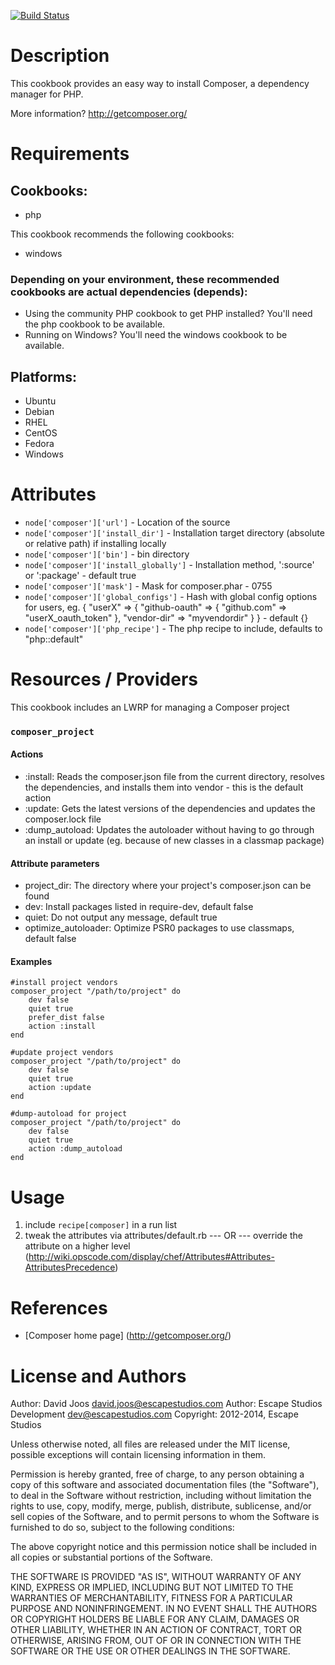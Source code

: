 [![Build Status](https://travis-ci.org/escapestudios-cookbooks/composer.png)](https://travis-ci.org/escapestudios-cookbooks/composer)

Description
===========

This cookbook provides an easy way to install Composer, a dependency manager for PHP.

More information?
http://getcomposer.org/

Requirements
============

## Cookbooks:

* php

This cookbook recommends the following cookbooks:

* windows

### Depending on your environment, these recommended cookbooks are actual dependencies (depends):
* Using the community PHP cookbook to get PHP installed? You'll need the php cookbook to be available.
* Running on Windows? You'll need the windows cookbook to be available.

## Platforms:

* Ubuntu
* Debian
* RHEL
* CentOS
* Fedora
* Windows

Attributes
==========

* `node['composer']['url']` - Location of the source
* `node['composer']['install_dir']` - Installation target directory (absolute or relative path) if installing locally
* `node['composer']['bin']` - bin directory
* `node['composer']['install_globally']` - Installation method, ':source' or ':package' - default true
* `node['composer']['mask']` - Mask for composer.phar - 0755
* `node['composer']['global_configs']` - Hash with global config options for users, eg. { "userX" => { "github-oauth" => { "github.com" => "userX_oauth_token" }, "vendor-dir" => "myvendordir" } } - default {}
* `node['composer']['php_recipe']` - The php recipe to include, defaults to "php::default"

Resources / Providers
=====================

This cookbook includes an LWRP for managing a Composer project

### `composer_project`

#### Actions
- :install: Reads the composer.json file from the current directory, resolves the dependencies, and installs them into vendor - this is the default action
- :update: Gets the latest versions of the dependencies and updates the composer.lock file
- :dump_autoload: Updates the autoloader without having to go through an install or update (eg. because of new classes in a classmap package)

#### Attribute parameters
- project_dir: The directory where your project's composer.json can be found
- dev: Install packages listed in require-dev, default false
- quiet: Do not output any message, default true
- optimize_autoloader: Optimize PSR0 packages to use classmaps, default false

#### Examples
```
#install project vendors
composer_project "/path/to/project" do
    dev false
    quiet true
    prefer_dist false
    action :install
end

#update project vendors
composer_project "/path/to/project" do
    dev false
    quiet true
    action :update
end

#dump-autoload for project
composer_project "/path/to/project" do
    dev false
    quiet true
    action :dump_autoload
end
```

Usage
=====

1) include `recipe[composer]` in a run list
2) tweak the attributes via attributes/default.rb
    --- OR ---
    override the attribute on a higher level (http://wiki.opscode.com/display/chef/Attributes#Attributes-AttributesPrecedence)

References
==========

* [Composer home page] (http://getcomposer.org/)

License and Authors
===================

Author: David Joos <david.joos@escapestudios.com>
Author: Escape Studios Development <dev@escapestudios.com>
Copyright: 2012-2014, Escape Studios

Unless otherwise noted, all files are released under the MIT license,
possible exceptions will contain licensing information in them.

Permission is hereby granted, free of charge, to any person obtaining a copy
of this software and associated documentation files (the "Software"), to deal
in the Software without restriction, including without limitation the rights
to use, copy, modify, merge, publish, distribute, sublicense, and/or sell
copies of the Software, and to permit persons to whom the Software is
furnished to do so, subject to the following conditions:

The above copyright notice and this permission notice shall be included in
all copies or substantial portions of the Software.

THE SOFTWARE IS PROVIDED "AS IS", WITHOUT WARRANTY OF ANY KIND, EXPRESS OR
IMPLIED, INCLUDING BUT NOT LIMITED TO THE WARRANTIES OF MERCHANTABILITY,
FITNESS FOR A PARTICULAR PURPOSE AND NONINFRINGEMENT. IN NO EVENT SHALL THE
AUTHORS OR COPYRIGHT HOLDERS BE LIABLE FOR ANY CLAIM, DAMAGES OR OTHER
LIABILITY, WHETHER IN AN ACTION OF CONTRACT, TORT OR OTHERWISE, ARISING FROM,
OUT OF OR IN CONNECTION WITH THE SOFTWARE OR THE USE OR OTHER DEALINGS IN
THE SOFTWARE.
